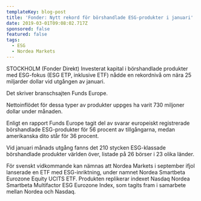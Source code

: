 ```yaml
---
templateKey: blog-post
title: 'Fonder: Nytt rekord för börshandlade ESG-produkter i januari'
date: 2019-03-01T09:08:02.717Z
sponsored: false
featured: false
tags:
  - ESG
  - Nordea Markets
---
```

STOCKHOLM (Fonder Direkt) Investerat kapital i börshandlade produkter med ESG-fokus (ESG ETP, inklusive ETF) nådde en rekordnivå om nära 25 miljarder dollar vid utgången av januari.



Det skriver branschsajten Funds Europe.



Nettoinflödet för dessa typer av produkter uppges ha varit 730 miljoner dollar under månaden.



Enligt en rapport Funds Europe tagit del av svarar europeiskt registrerade börshandlade ESG-produkter för 56 procent av tillgångarna, medan amerikanska dito står för 36 procent.



Vid januari månads utgång fanns det 210 stycken ESG-klassade börshandlade produkter världen över, listade på 26 börser i 23 olika länder.



För svenskt vidkommande kan nämnas att Nordea Markets i september ifjol lanserade en ETF med ESG-inriktning, under namnet Nordea Smartbeta Eurozone Equity UCITS ETF. Produkten replikerar indexet Nasdaq Nordea Smartbeta Multifactor ESG Eurozone Index, som tagits fram i samarbete mellan Nordea och Nasdaq.
